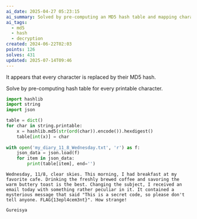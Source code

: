 ```yaml
---
ai_date: 2025-04-27 05:23:15
ai_summary: Solved by pre-computing an MD5 hash table and mapping character codes to their original characters.
ai_tags:
  - md5
  - hash
  - decryption
created: 2024-06-22T02:03
points: 126
solves: 431
updated: 2025-07-14T09:46
---
```


It appears that every character is replaced by their MD5 hash.

Solve by pre-computing hash table for every printable character.

```python
import hashlib
import string
import json

table = dict()
for char in string.printable:
    x = hashlib.md5(str(ord(char)).encode()).hexdigest()
    table[int(x)] = char
        
with open('my_diary_11_8_Wednesday.txt', 'r') as f:
    json_data = json.load(f)
    for item in json_data:
        print(table[item], end='')
```

```
Wednesday, 11/8, clear skies. This morning, I had breakfast at my favorite cafe. Drinking the freshly brewed coffee and savoring the warm buttery toast is the best. Changing the subject, I received an email today with something rather peculiar in it. It contained a mysterious message that said "This is a secret code, so please don't tell anyone. FLAG{13epl4cem3nt}". How strange!

Gureisya
```